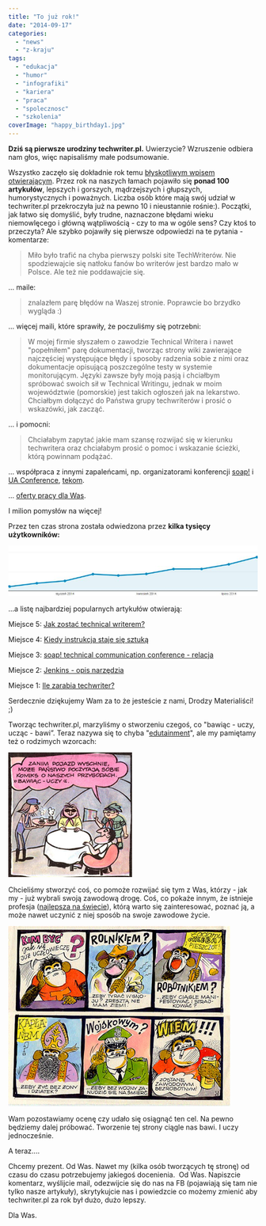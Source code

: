 ```yaml
---
title: "To już rok!"
date: "2014-09-17"
categories:
  - "news"
  - "z-kraju"
tags:
  - "edukacja"
  - "humor"
  - "infografiki"
  - "kariera"
  - "praca"
  - "spolecznosc"
  - "szkolenia"
coverImage: "happy_birthday1.jpg"
---
```


**Dziś są pierwsze urodziny techwriter.pl.** Uwierzycie? Wzruszenie odbiera nam głos, więc napisaliśmy małe podsumowanie.

Wszystko zaczęło się dokładnie rok temu [błyskotliwym wpisem otwierającym](http://techwriter.pl/witaj-swiecie/). Przez rok na naszych łamach pojawiło się **ponad 100 artykułów**, lepszych i gorszych, mądrzejszych i głupszych, humorystycznych i poważnych. Liczba osób które mają swój udział w techwriter.pl przekroczyła już na pewno 10 i nieustannie rośnie:). Początki, jak łatwo się domyślić, były trudne, naznaczone błędami wieku niemowlęcego i główną wątpliwością - czy to ma w ogóle sens? Czy ktoś to przeczyta? Ale szybko pojawiły się pierwsze odpowiedzi na te pytania - komentarze:

> Miło było trafić na chyba pierwszy polski site TechWriterów. Nie spodziewajcie się natłoku fanów bo writerów jest bardzo mało w Polsce. Ale też nie poddawajcie się.

... maile:

> znalazłem parę błędów na Waszej stronie. Poprawcie bo brzydko wygląda :)

... więcej maili, które sprawiły, że poczuliśmy się potrzebni:

> W mojej firmie słyszałem o zawodzie Technical Writera i nawet "popełniłem" parę dokumentacji, tworząc strony wiki zawierające najczęściej występujące błędy i sposoby radzenia sobie z nimi oraz dokumentacje opisującą poszczególne testy w systemie monitorującym. Języki zawsze były moją pasją i chciałbym spróbować swoich sił w Technical Writingu, jednak w moim województwie (pomorskie) jest takich ogłoszeń jak na lekarstwo. Chciałbym dołączyć do Państwa grupy techwriterów i prosić o wskazówki, jak zacząć.

... i pomocni:

> Chciałabym zapytać jakie mam szansę rozwijać się w kierunku techwritera oraz chciałabym prosić o pomoc i wskazanie ścieżki, którą powinnam podążać.

... współpraca z innymi zapaleńcami, np. organizatorami konferencji [soap!](http://techwriter.pl/konferencja-soap-wczoraj-i-dzis/) i [UA Conference](http://techwriter.pl/ua-conference-relacja/), [tekom](http://techwriter.pl/zaproszenie-na-konferencje-tekom-europe-roadshow-w-warszawie/).

... [oferty pracy dla Was](http://techwriter.pl/category/news/oferty-pracy/).

I milion pomysłów na więcej!

Przez ten czas strona została odwiedzona przez **kilka tysięcy użytkowników:**

[![users1rok](images/users1rok.jpg)](http://techwriter.pl/wp-content/uploads/2014/09/users1rok.jpg)

...a listę najbardziej popularnych artykułów otwierają:

Miejsce 5: [Jak zostać technical writerem?](http://techwriter.pl/jak-zostac-technical-writerem/)

Miejsce 4: [Kiedy instrukcja staje się sztuką](http://techwriter.pl/kiedy-instrukcja-staje-sie-sztuka/)

Miejsce 3: [soap! technical communication conference - relacja](http://techwriter.pl/soap-technical-communication-conference-relacja/)

Miejsce 2: [Jenkins - opis narzędzia](http://techwriter.pl/jenkins-opis-narzedzia/)

Miejsce 1: [Ile zarabia techwriter?](http://techwriter.pl/ile-zarabia-technical-writer/)

Serdecznie dziękujemy Wam za to że jesteście z nami, Drodzy Materialiści! ;)

Tworząc techwriter.pl, marzyliśmy o stworzeniu czegoś, co "bawiąc - uczy, ucząc - bawi”. Teraz nazywa się to chyba "[edutainment](http://pl.wikipedia.org/wiki/Edutainment)", ale my pamiętamy też o rodzimych wzorcach:

[![bawiacuczy](images/bawiacuczy.jpg)](http://techwriter.pl/wp-content/uploads/2014/09/bawiacuczy.jpg)

Chcieliśmy stworzyć coś, co pomoże rozwijać się tym z Was, którzy - jak my - już wybrali swoją zawodową drogę. Coś, co pokaże innym, że istnieje profesja ([najlepsza na świecie](http://techwriter.pl/mamy-najlepsza-prace-na-swiecie/)), którą warto się zainteresować, poznać ją, a może nawet uczynić z niej sposób na swoje zawodowe życie.

[![rozwazania](images/rozwazania.jpg)](http://techwriter.pl/wp-content/uploads/2014/09/rozwazania.jpg)

Wam pozostawiamy ocenę czy udało się osiągnąć ten cel. Na pewno będziemy dalej próbować. Tworzenie tej strony ciągle nas bawi. I uczy jednocześnie.

A teraz....

Chcemy prezent. Od Was. Nawet my (kilka osób tworzących tę stronę) od czasu do czasu potrzebujemy jakiegoś docenienia.  Od Was. Napiszcie komentarz, wyślijcie mail, odezwijcie się do nas na FB (pojawiają się tam nie tylko nasze artykuły), skrytykujcie nas i powiedzcie co możemy zmienić aby techwriter.pl za rok był dużo, dużo lepszy.

Dla Was.
